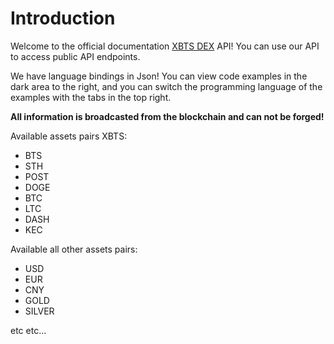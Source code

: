 # Introduction

Welcome to the official documentation <a href='https://ex.xbts.io/?r=xbtsx'>XBTS DEX</a> API! You can use our API to access public API endpoints.

We have language bindings in Json!
You can view code examples in the dark area to the right,
and you can switch the programming language of the examples with the tabs in the top right.


<strong>All information is broadcasted from the blockchain and can not be forged!</strong>

Available assets pairs XBTS:
- BTS
- STH
- POST
- DOGE
- BTC
- LTC
- DASH
- KEC

Available all other assets pairs:
- USD
- EUR
- CNY
- GOLD
- SILVER

etc etc...
